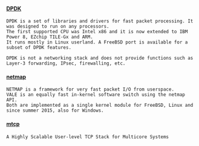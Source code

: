 
#### [DPDK](http://dpdk.org/)
    DPDK is a set of libraries and drivers for fast packet processing. It was designed to run on any processors.
    The first supported CPU was Intel x86 and it is now extended to IBM Power 8, EZchip TILE-Gx and ARM.
    It runs mostly in Linux userland. A FreeBSD port is available for a subset of DPDK features.

    DPDK is not a networking stack and does not provide functions such as Layer-3 forwarding, IPsec, firewalling, etc.

#### [netmap](https://github.com/luigirizzo/netmap)
    NETMAP is a framework for very fast packet I/O from userspace.
    VALE is an equally fast in-kernel software switch using the netmap API.
    Both are implemented as a single kernel module for FreeBSD, Linux and since summer 2015, also for Windows.

#### [mtcp](https://github.com/eunyoung14/mtcp)
    A Highly Scalable User-level TCP Stack for Multicore Systems
